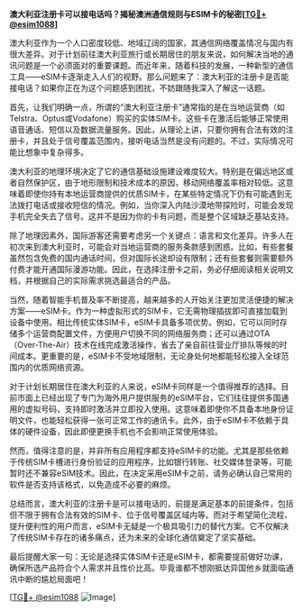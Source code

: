 **澳大利亚注册卡可以接电话吗？揭秘澳洲通信规则与ESIM卡的秘密[[TG💪+ @esim1088](https://t.me/s/esim1088)]**

澳大利亚作为一个人口密度较低、地域辽阔的国家，其通信网络覆盖情况与国内有很大差异。对于计划前往澳大利亚旅行或长期居住的朋友来说，如何解决当地的通讯问题是一个必须面对的重要课题。而近年来，随着科技的发展，一种新型的通信工具——eSIM卡逐渐走入人们的视野。那么问题来了：澳大利亚的注册卡是否能接电话？如果你正在为这个问题感到困扰，不妨跟随我深入了解这一话题。

首先，让我们明确一点，所谓的“澳大利亚注册卡”通常指的是在当地运营商（如Telstra、Optus或Vodafone）购买的实体SIM卡。这些卡在激活后能够正常使用语音通话、短信以及数据流量服务。因此，从理论上讲，只要你拥有合法有效的注册卡，并且处于信号覆盖范围内，接听电话当然是没有问题的。不过，实际情况可能比想象中复杂得多。

澳大利亚的地理环境决定了它的通信基础设施建设难度较大。特别是在偏远地区或者自然保护区，由于地形限制和技术成本的原因，移动网络覆盖率相对较低。这意味着即使你持有本地运营商提供的优质SIM卡，在某些特定情况下仍有可能遇到无法拨打电话或接收短信的情况。例如，当你深入内陆沙漠地带探险时，可能会发现手机完全失去了信号。这并不是因为你的卡有问题，而是整个区域缺乏基站支持。

除了地理因素外，国际游客还需要考虑另一个关键点：语言和文化差异。许多人在初次来到澳大利亚时，可能会对当地运营商的服务条款感到困惑。比如，有些套餐虽然包含免费的国内通话时间，但对国际长途却设有限制；还有些套餐则需要额外付费才能开通国际漫游功能。因此，在选择注册卡之前，务必仔细阅读相关说明文档，并根据自己的实际需求挑选最适合的产品。

当然，随着智能手机普及率不断提高，越来越多的人开始关注更加灵活便捷的解决方案——eSIM卡。作为一种虚拟形式的SIM卡，它无需物理插拔即可直接加载到设备中使用。相比传统实体SIM卡，eSIM卡具备多项优势。例如，它可以同时存储多个运营商配置文件，方便用户切换不同的网络服务商；还可以通过OTA（Over-The-Air）技术在线完成激活操作，省去了亲自前往营业厅排队等候的时间成本。更重要的是，eSIM卡不受地域限制，无论身处何地都能轻松接入全球范围内的优质网络资源。

对于计划长期居住在澳大利亚的人来说，eSIM卡同样是一个值得推荐的选择。目前市面上已经出现了专门为海外用户提供服务的eSIM平台，它们往往提供多国通用的虚拟号码，支持即时激活并立即投入使用。这意味着即使你不具备本地身份证明文件，也能轻松获得一张可正常工作的通讯卡。此外，由于eSIM卡不依赖于具体的硬件设备，因此即便更换手机也不会影响正常使用体验。

然而，值得注意的是，并非所有应用程序都支持eSIM卡的功能。尤其是那些依赖于传统SIM卡槽进行身份验证的应用程序，比如银行转账、社交媒体登录等，可能暂时还不兼容eSIM技术。因此，在决定采用eSIM卡之前，请务必确认自己常用的软件是否支持该格式，以免造成不必要的麻烦。

总结而言，澳大利亚的注册卡是可以接电话的，前提是满足基本的前提条件，包括但不限于拥有合法有效的SIM卡、位于信号覆盖区域内等。而对于希望简化流程、提升便利性的用户而言，eSIM卡无疑是一个极具吸引力的替代方案。它不仅解决了传统SIM卡存在的诸多痛点，还为未来的全球化通信奠定了坚实基础。

最后提醒大家一句：无论是选择实体SIM卡还是eSIM卡，都需要提前做好功课，确保所选产品符合个人需求并且性价比高。毕竟谁都不想刚抵达异国他乡就面临通讯中断的尴尬局面吧！

[[TG💪+ @esim1088](https://t.me/s/esim1088) ![Image](https://i.postimg.cc/4NQfJmqS/Snipaste-2025-05-13-00-14-12.png)]